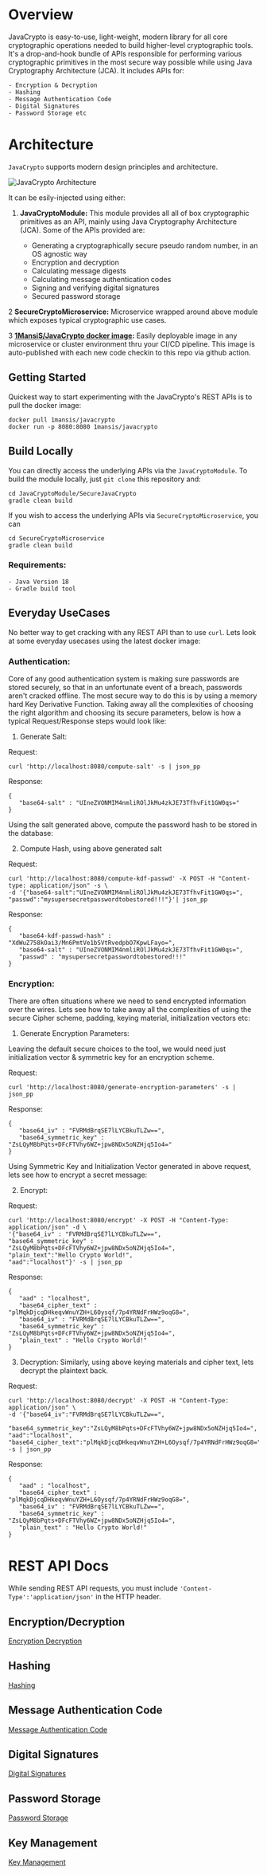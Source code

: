 # Overview

JavaCrypto is easy-to-use, light-weight, modern library for all core cryptographic operations needed to build higher-level cryptographic tools. It's a drop-and-hook bundle of APIs responsible for performing various cryptographic primitives in the most secure way possible while using Java Cryptography Architecture (JCA). It includes APIs for:

	- Encryption & Decryption 
	- Hashing
	- Message Authentication Code
	- Digital Signatures
	- Password Storage etc


# Architecture

`JavaCrypto` supports modern design principles and architecture. 

![JavaCrypto Architecture](doc/images/JavaCrypto-Architecture.png)

It can be esily-injected using either:

1. **JavaCryptoModule:** This module provides all all of box cryptographic primitives as an API, mainly using Java Cryptography Architecture (JCA). Some of the APIs provided are:

	* Generating a cryptographically secure pseudo random number, in an OS agnostic way
	* Encryption and decryption
	* Calculating message digests
	* Calculating message authentication codes
	* Signing and verifying digital signatures
	* Secured password storage

2 **SecureCryptoMicroservice:** Microservice wrapped around above module which exposes typical cryptographic use cases.

3 **[1MansiS/JavaCrypto docker image](https://hub.docker.com/repository/docker/1mansis/javacrypto):** Easily deployable image in any microservice or cluster environment thru your CI/CD pipeline. This image is auto-published with each new code checkin to this repo via github action. 


## Getting Started

Quickest way to start experimenting with the JavaCrypto's REST APIs is to pull the docker image:

```plaintext
docker pull 1mansis/javacrypto
docker run -p 8080:8080 1mansis/javacrypto
```

## Build Locally

You can directly access the underlying APIs via the `JavaCryptoModule`. To build the module locally, just `git clone` this repository and:

```
cd JavaCryptoModule/SecureJavaCrypto 
gradle clean build
```

If you wish to access the underlying APIs via `SecureCryptoMicroservice`, you can 

```
cd SecureCryptoMicroservice 
gradle clean build
```

### Requirements:

	- Java Version 18
	- Gradle build tool



## Everyday UseCases

No better way to get cracking with any REST API than to use `curl`. Lets look at some everyday usecases using the latest docker image:

### Authentication:

Core of any good authentication system is making sure passwords are stored securely, so that in an unfortunate event of a breach, passwords aren't cracked offline. The most secure way to do this is by using a memory hard Key Derivative Function. Taking away all the complexities of choosing the right algorithm and choosing its secure parameters, below is how a typical Request/Response steps would look like:


1. Generate Salt:

Request:

```plaintext
curl 'http://localhost:8080/compute-salt' -s | json_pp
```

Response:

```plaintext
{
   "base64-salt" : "UIneZVONMIM4nmliROlJkMu4zkJE73TfhvFit1GW0qs="
}
```

Using the salt generated above, compute the password hash to be stored in the database:


2. Compute Hash, using above generated salt

Request:

```
curl 'http://localhost:8080/compute-kdf-passwd' -X POST -H "Content-type: application/json" -s \
-d '{"base64-salt":"UIneZVONMIM4nmliROlJkMu4zkJE73TfhvFit1GW0qs=",
"passwd":"mysupersecretpasswordtobestored!!!"}'| json_pp
```

Response:

```plaintext
{
   "base64-kdf-passwd-hash" : "XdWuZ758kOai3/Mn6PmtVe1bSVtRvedpbO7KpwLFayo=",
   "base64-salt" : "UIneZVONMIM4nmliROlJkMu4zkJE73TfhvFit1GW0qs=",
   "passwd" : "mysupersecretpasswordtobestored!!!"
}
```

### Encryption:

There are often situations where we need to send encrypted information over the wires. Lets see how to take away all the complexities of using the secure Cipher scheme, padding, keying material, initialization vectors etc:


1. Generate Encryption Parameters:

Leaving the default secure choices to the tool, we would need just initialization vector & symmetric key for an encryption scheme. 

Request:

```
curl 'http://localhost:8080/generate-encryption-parameters' -s | json_pp
```

Response:

```plaintext
{
   "base64_iv" : "FVRMdBrqSE7lLYCBkuTLZw==",
   "base64_symmetric_key" : "ZsLQyM8bPqts+DFcFTVhy6WZ+jpw8NDx5oNZHjq5Io4="
}
```

Using Symmetric Key and Initialization Vector generated in above request, lets see how to encrypt a secret message:


2. Encrypt:

Request:

```plaintext
curl 'http://localhost:8080/encrypt' -X POST -H "Content-Type: application/json" -d \
'{"base64_iv" : "FVRMdBrqSE7lLYCBkuTLZw==",
"base64_symmetric_key" : "ZsLQyM8bPqts+DFcFTVhy6WZ+jpw8NDx5oNZHjq5Io4=",
"plain_text":"Hello Crypto World!",
"aad":"localhost"}' -s | json_pp
```

Response:

```plaintext
{
   "aad" : "localhost",
   "base64_cipher_text" : "plMqkDjcqDHkeqvWnuYZH+L6Oysqf/7p4YRNdFrHWz9oqG8=",
   "base64_iv" : "FVRMdBrqSE7lLYCBkuTLZw==",
   "base64_symmetric_key" : "ZsLQyM8bPqts+DFcFTVhy6WZ+jpw8NDx5oNZHjq5Io4=",
   "plain_text" : "Hello Crypto World!"
}
```

3. Decryption:
Similarly, using above keying materials and cipher text, lets decrypt the plaintext back.

Request:

```plaintext
curl 'http://localhost:8080/decrypt' -X POST -H "Content-Type: application/json" \
-d '{"base64_iv":"FVRMdBrqSE7lLYCBkuTLZw==",
    "base64_symmetric_key":"ZsLQyM8bPqts+DFcFTVhy6WZ+jpw8NDx5oNZHjq5Io4=",
"aad":"localhost",
"base64_cipher_text":"plMqkDjcqDHkeqvWnuYZH+L6Oysqf/7p4YRNdFrHWz9oqG8="}' -s | json_pp
```

Response:

```plaintext
{
   "aad" : "localhost",
   "base64_cipher_text" : "plMqkDjcqDHkeqvWnuYZH+L6Oysqf/7p4YRNdFrHWz9oqG8=",
   "base64_iv" : "FVRMdBrqSE7lLYCBkuTLZw==",
   "base64_symmetric_key" : "ZsLQyM8bPqts+DFcFTVhy6WZ+jpw8NDx5oNZHjq5Io4=",
   "plain_text" : "Hello Crypto World!"
}
```


# REST API Docs

While sending REST API requests, you must include `'Content-Type':'application/json'` in the HTTP header.

## Encryption/Decryption
[Encryption Decryption](doc/api/encryption_decryption.md)

## Hashing
[Hashing](doc/api/hashing.md)

## Message Authentication Code
[Message Authentication Code](doc/api/message_authentication_code.md)

## Digital Signatures
[Digital Signatures](doc/api/digital_signature.md)

## Password Storage
[Password Storage](doc/api/password_storage.md)

## Key Management
[Key Management](doc/api/key_management.md)
